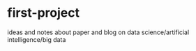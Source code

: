 # first-project
ideas and notes about paper and blog on data science/artificial intelligence/big data